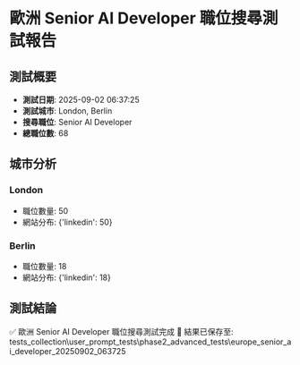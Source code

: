 # 歐洲 Senior AI Developer 職位搜尋測試報告

## 測試概要
- **測試日期**: 2025-09-02 06:37:25
- **測試城市**: London, Berlin
- **搜尋職位**: Senior AI Developer
- **總職位數**: 68

## 城市分析

### London
- 職位數量: 50
- 網站分布: {'linkedin': 50}

### Berlin  
- 職位數量: 18
- 網站分布: {'linkedin': 18}

## 測試結論
✅ 歐洲 Senior AI Developer 職位搜尋測試完成
📁 結果已保存至: tests_collection\user_prompt_tests\phase2_advanced_tests\europe_senior_ai_developer_20250902_063725
